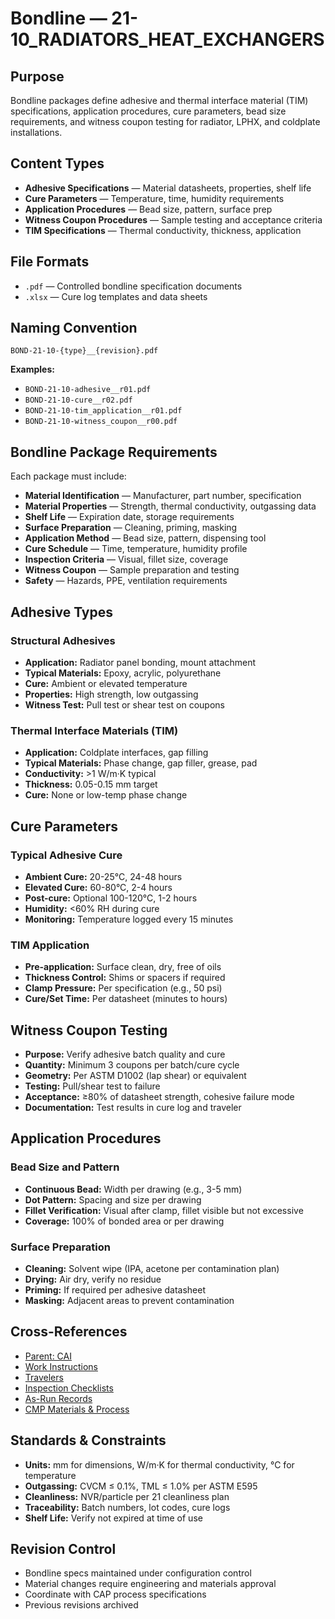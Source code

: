 # Bondline — 21-10_RADIATORS_HEAT_EXCHANGERS

## Purpose

Bondline packages define adhesive and thermal interface material (TIM) specifications, application procedures, cure parameters, bead size requirements, and witness coupon testing for radiator, LPHX, and coldplate installations.

## Content Types

- **Adhesive Specifications** — Material datasheets, properties, shelf life
- **Cure Parameters** — Temperature, time, humidity requirements
- **Application Procedures** — Bead size, pattern, surface prep
- **Witness Coupon Procedures** — Sample testing and acceptance criteria
- **TIM Specifications** — Thermal conductivity, thickness, application

## File Formats

- `.pdf` — Controlled bondline specification documents
- `.xlsx` — Cure log templates and data sheets

## Naming Convention

```
BOND-21-10-{type}__{revision}.pdf
```

**Examples:**
- `BOND-21-10-adhesive__r01.pdf`
- `BOND-21-10-cure__r02.pdf`
- `BOND-21-10-tim_application__r01.pdf`
- `BOND-21-10-witness_coupon__r00.pdf`

## Bondline Package Requirements

Each package must include:
- **Material Identification** — Manufacturer, part number, specification
- **Material Properties** — Strength, thermal conductivity, outgassing data
- **Shelf Life** — Expiration date, storage requirements
- **Surface Preparation** — Cleaning, priming, masking
- **Application Method** — Bead size, pattern, dispensing tool
- **Cure Schedule** — Time, temperature, humidity profile
- **Inspection Criteria** — Visual, fillet size, coverage
- **Witness Coupon** — Sample preparation and testing
- **Safety** — Hazards, PPE, ventilation requirements

## Adhesive Types

### Structural Adhesives
- **Application:** Radiator panel bonding, mount attachment
- **Typical Materials:** Epoxy, acrylic, polyurethane
- **Cure:** Ambient or elevated temperature
- **Properties:** High strength, low outgassing
- **Witness Test:** Pull test or shear test on coupons

### Thermal Interface Materials (TIM)
- **Application:** Coldplate interfaces, gap filling
- **Typical Materials:** Phase change, gap filler, grease, pad
- **Conductivity:** >1 W/m·K typical
- **Thickness:** 0.05-0.15 mm target
- **Cure:** None or low-temp phase change

## Cure Parameters

### Typical Adhesive Cure
- **Ambient Cure:** 20-25°C, 24-48 hours
- **Elevated Cure:** 60-80°C, 2-4 hours
- **Post-cure:** Optional 100-120°C, 1-2 hours
- **Humidity:** <60% RH during cure
- **Monitoring:** Temperature logged every 15 minutes

### TIM Application
- **Pre-application:** Surface clean, dry, free of oils
- **Thickness Control:** Shims or spacers if required
- **Clamp Pressure:** Per specification (e.g., 50 psi)
- **Cure/Set Time:** Per datasheet (minutes to hours)

## Witness Coupon Testing

- **Purpose:** Verify adhesive batch quality and cure
- **Quantity:** Minimum 3 coupons per batch/cure cycle
- **Geometry:** Per ASTM D1002 (lap shear) or equivalent
- **Testing:** Pull/shear test to failure
- **Acceptance:** ≥80% of datasheet strength, cohesive failure mode
- **Documentation:** Test results in cure log and traveler

## Application Procedures

### Bead Size and Pattern
- **Continuous Bead:** Width per drawing (e.g., 3-5 mm)
- **Dot Pattern:** Spacing and size per drawing
- **Fillet Verification:** Visual after clamp, fillet visible but not excessive
- **Coverage:** 100% of bonded area or per drawing

### Surface Preparation
- **Cleaning:** Solvent wipe (IPA, acetone per contamination plan)
- **Drying:** Air dry, verify no residue
- **Priming:** If required per adhesive datasheet
- **Masking:** Adjacent areas to prevent contamination

## Cross-References

- [Parent: CAI](../README.md)
- [Work Instructions](../work_instructions/README.md)
- [Travelers](../travelers/README.md)
- [Inspection Checklists](../inspection_checklists/README.md)
- [As-Run Records](../as_run_records/README.md)
- [CMP Materials & Process](../../CMP/README.md)

## Standards & Constraints

- **Units:** mm for dimensions, W/m·K for thermal conductivity, °C for temperature
- **Outgassing:** CVCM ≤ 0.1%, TML ≤ 1.0% per ASTM E595
- **Cleanliness:** NVR/particle per 21 cleanliness plan
- **Traceability:** Batch numbers, lot codes, cure logs
- **Shelf Life:** Verify not expired at time of use

## Revision Control

- Bondline specs maintained under configuration control
- Material changes require engineering and materials approval
- Coordinate with CAP process specifications
- Previous revisions archived
